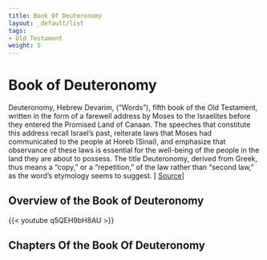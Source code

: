 ```yaml
---
title: Book Of Deuteronomy
layout: _default/list
tags:
- Old Testament
weight: 5
---
```

# Book of Deuteronomy

Deuteronomy, Hebrew Devarim, (“Words”), fifth book of the Old Testament, written in the form of a farewell address by Moses to the Israelites before they entered the Promised Land of Canaan. The speeches that constitute this address recall Israel’s past, reiterate laws that Moses had communicated to the people at Horeb (Sinai), and emphasize that observance of these laws is essential for the well-being of the people in the land they are about to possess. The title Deuteronomy, derived from Greek, thus means a “copy,” or a “repetition,” of the law rather than “second law,” as the word’s etymology seems to suggest. [ [Source](https://www.britannica.com/topic/Deuteronomy)]

## Overview of the Book of Deuteronomy
{{< youtube q5QEH9bH8AU >}}

## Chapters Of the Book Of Deuteronomy
